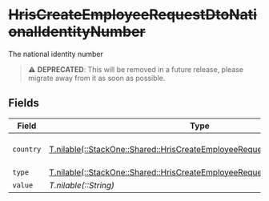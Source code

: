 # ~~HrisCreateEmployeeRequestDtoNationalIdentityNumber~~

The national identity number

> :warning: **DEPRECATED**: This will be removed in a future release, please migrate away from it as soon as possible.


## Fields

| Field                                                                                                                                          | Type                                                                                                                                           | Required                                                                                                                                       | Description                                                                                                                                    | Example                                                                                                                                        |
| ---------------------------------------------------------------------------------------------------------------------------------------------- | ---------------------------------------------------------------------------------------------------------------------------------------------- | ---------------------------------------------------------------------------------------------------------------------------------------------- | ---------------------------------------------------------------------------------------------------------------------------------------------- | ---------------------------------------------------------------------------------------------------------------------------------------------- |
| `country`                                                                                                                                      | [T.nilable(::StackOne::Shared::HrisCreateEmployeeRequestDtoSchemasCountry)](../../models/shared/hriscreateemployeerequestdtoschemascountry.md) | :heavy_minus_sign:                                                                                                                             | The country code                                                                                                                               |                                                                                                                                                |
| `type`                                                                                                                                         | [T.nilable(::StackOne::Shared::HrisCreateEmployeeRequestDtoType)](../../models/shared/hriscreateemployeerequestdtotype.md)                     | :heavy_minus_sign:                                                                                                                             | N/A                                                                                                                                            |                                                                                                                                                |
| `value`                                                                                                                                        | *T.nilable(::String)*                                                                                                                          | :heavy_minus_sign:                                                                                                                             | N/A                                                                                                                                            | 123456789                                                                                                                                      |